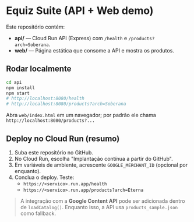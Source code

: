 # Equiz Suite (API + Web demo)

Este repositório contém:
- **api/** — Cloud Run API (Express) com `/health` e `/products?arch=Soberana`.
- **web/** — Página estática que consome a API e mostra os produtos.

## Rodar localmente
```bash
cd api
npm install
npm start
# http://localhost:8080/health
# http://localhost:8080/products?arch=Soberana
```
Abra `web/index.html` em um navegador; por padrão ele chama `http://localhost:8080/products?...`

## Deploy no Cloud Run (resumo)
1. Suba este repositório no GitHub.
2. No Cloud Run, escolha "Implantação contínua a partir do GitHub".
3. Em variáveis de ambiente, acrescente `GOOGLE_MERCHANT_ID` (opcional por enquanto).
4. Conclua o deploy. Teste:
   - `https://<servico>.run.app/health`
   - `https://<servico>.run.app/products?arch=Eterna`

> A integração com a **Google Content API** pode ser adicionada dentro de `loadCatalog()`.
> Enquanto isso, a API usa `products_sample.json` como fallback.
